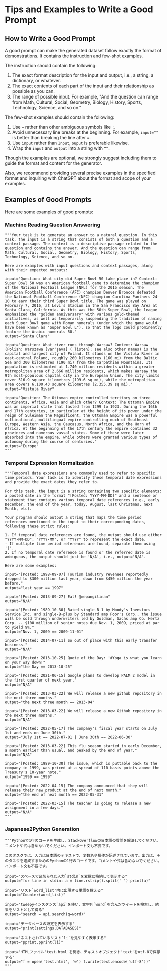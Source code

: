 # Tips and Examples to Write a Good Prompt

## How to Write a Good Prompt

A good prompt can make the generated dataset
follow exactly the format of demonstrations.
It contains the instruction and few-shot examples.

The instruction should contain the following:

1. The exact format description for the input
and output, i.e., a string, a dictionary, or whatever.
2. The exact contents of each part of the
input and their relationship as possible as you can.
3. The range of possible input. For example,
"And the question can range from Math, Cultural,
Social, Geometry, Biology, History, Sports, Technology,
Science, and so on."

The few-shot examples should contain the following:

1. Use `=` rather than other ambiguous symbols like `:`.
2. Avoid unnecessary line breaks at the beginning.
For example, `input=""` is better than breaking
the line after `=`.
3. Use `input` rather than `Input`, `ouput` is
preferable likewise.
4. Wrap the `input` and `output` into a string with `“”`.

Though the examples are optional, we strongly
suggest including them to guide the format and
content for the generator.

Also, we recommend providing several precise examples
in the specified format and inquiring with ChatGPT
about the format and scope of your examples.

## Examples of Good Prompts

Here are some examples of good prompts:

### Machine Reading Question Answering

```text
"""Your task is to generate an answer to a natural question. In this task, the input is a string that consists of both a question and a context passage. The context is a descriptive passage related to the question and contains the answer. And the question can range from Math, Cultural, Social, Geometry, Biology, History, Sports, Technology, Science, and so on.

Here are examples with input questions and context passages, along with their expected outputs:

input="Question: What city did Super Bowl 50 take place in? Context: Super Bowl 50 was an American football game to determine the champion of the National Football League (NFL) for the 2015 season. The American Football Conference (AFC) champion Denver Broncos defeated the National Football Conference (NFC) champion Carolina Panthers 24–10 to earn their third Super Bowl title. The game was played on February 7, 2016, at Levi's Stadium in the San Francisco Bay Area at Santa Clara, California. As this was the 50th Super Bowl, the league emphasized the "golden anniversary" with various gold-themed initiatives, as well as temporarily suspending the tradition of naming each Super Bowl game with Roman numerals (under which the game would have been known as "Super Bowl L"), so that the logo could prominently feature the Arabic numerals 50."
output="Santa Clara"

input="Question: What river runs through Warsaw? Context: Warsaw (Polish: Warszawa [varˈʂava] ( listen); see also other names) is the capital and largest city of Poland. It stands on the Vistula River in east-central Poland, roughly 260 kilometres (160 mi) from the Baltic Sea and 300 kilometres (190 mi) from the Carpathian Mountains. Its population is estimated at 1.740 million residents within a greater metropolitan area of 2.666 million residents, which makes Warsaw the 9th most-populous capital city in the European Union. The city limits cover 516.9 square kilometres (199.6 sq mi), while the metropolitan area covers 6,100.43 square kilometres (2,355.39 sq mi)."
output="Vistula River"

input="Question: The Ottoman empire controlled territory on three continents, Africa, Asia and which other? Context: The Ottoman Empire was an imperial state that lasted from 1299 to 1923. During the 16th and 17th centuries, in particular at the height of its power under the reign of Suleiman the Magnificent, the Ottoman Empire was a powerful multinational, multilingual empire controlling much of Southeast Europe, Western Asia, the Caucasus, North Africa, and the Horn of Africa. At the beginning of the 17th century the empire contained 32 provinces and numerous vassal states. Some of these were later absorbed into the empire, while others were granted various types of autonomy during the course of centuries."
output="Europe"
"""
```

### Temporal Expression Normalization

```text
"""Temporal date expressions are commonly used to refer to specific time periods. Your task is to identify these temporal date expressions and provide the exact dates they refer to.

For this task, the input is a string containing two specific elements: a posted date in the format "[Posted: YYYY-MM-DD]" and a sentence or statement that contains various temporal date references (e.g., early December, the end of the year, today, August, last Christmas, next Month, etc).

Your program should output a string that maps the time period references mentioned in the input to their corresponding dates, following these strict rules:

1. If temporal date references are found, the output should use either "YYYY-MM-DD", "YYYY-MM", or "YYYY" to represent the exact date.
- If multiple time period references are found, separate them using '|'.
2. If no temporal date reference is found or the referred date is ambiguous, the output should just be 'N/A', i.e., output="N/A".

Here are some examples:

input="[Posted: 1998-09-07] Tourism industry revenues reportedly dropped to $300 million last year, down from $450 million the year before."
output="last year == 1997"

input="[Posted: 2013-09-27] Eat! @mepangilinan"
output="N/A"

input="[Posted: 1989-10-30] Rated single-B-1 by Moody's Investors Service Inc. and single-B-plus by Standard amp Poor's Corp., the issue will be sold through underwriters led by Goldman, Sachs amp Co. Hertz Corp. -- $100 million of senior notes due Nov. 1, 2009, priced at par to yield 9%."
output="Nov. 1, 2009 == 2009-11-01"

input="[Posted: 2014-07-11] So out of place with this early transfer business."
output="N/A"

input="[Posted: 2013-10-25] Quote of the Day: '#Yoga is what you learn on your way down!"
output="the Day == 2013-10-25"

input="[Posted: 2021-06-15] Google plans to develop PALM 2 model in the first quarter of next year."
output="N/A"

input="[Posted: 2013-03-22] We will release a new github repository in the next three months."
output="the next three month == 2013-04"

input="[Posted: 2013-03-22] We will release a new Github repository in the next three months."
output="N/A"

input="[Posted: 2022-05-17] The company's fiscal year starts on July 1st and ends on June 30th."
output="July 1st == 2022-07-01 | June 30th == 2022-06-30"

input="[Posted: 2013-03-22] This flu season started in early December, a month earlier than usual, and peaked by the end of year."
output="N/A"

input="[Posted: 1989-10-30] The issue, which is puttable back to the company in 1999, was priced at a spread of 110 basis points above the Treasury's 10-year note."
output="1999 == 1999"

input="[Posted: 2022-04-15] The company announced that they will release their new product at the end of next month."
output="the end of next month == 2022-05-31"

input="[Posted: 2022-03-15] The teacher is going to release a new assignment in a few days."
output="N/A"
"""
```

### Japanese2Python Generation

```text
"""Pythonで1行のコードを生成し、StackOverflowの日本語の質問を解決してください。コメントや式は含めないでください。インポート文も不要です。

このタスクでは、入力は日本語のテキストで、変数名や操作が記述されています。出力は、そのタスクを達成するためのPythonの1行のコードです。コメントや式は含めないでください。インポート文も不要です。

input="スペースで区切られた入力`stdin`を変数に格納して表示する"
output="for line in stdin: a = line.rstrip().split(' ') print(a)"

input="リスト`word_list'内に出現する単語を数える"
output="Counter(word_list)"

input="tweepyインスタンス`api`を使い、文字列`word`を含んだツイートを検索し、結果をリストとして得る"
output="search = api.search(q=word)"

input="データベースの設定を表示する"
output="print(settings.DATABASES)"

input="ネストされているリスト`li`を見やすく表示する"
output="pprint.pprint(li)"

input="HTMLファイル'test.html'を開き、テキストオブジェクト'text'をutf-8で保存する"
output="f = open('test.html', 'w') f.write(text.encode('utf-8'))"
"""
```

